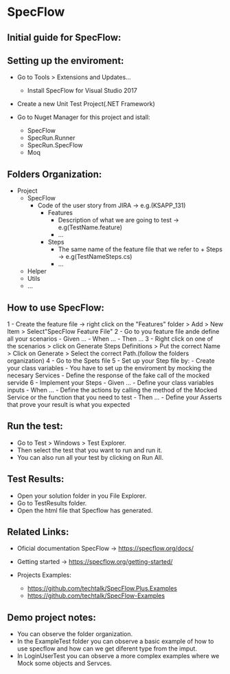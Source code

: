 # SpecFlow

Initial guide for SpecFlow:
---------------------------

Setting up the enviroment:
--------------------------

- Go to Tools > Extensions and Updates…
	- Install SpecFlow for Visual Studio 2017

- Create a new Unit Test Project(.NET Framework)
- Go to Nuget Manager for this project and istall:
	- SpecFlow
	- SpecRun.Runner
	- SpecRun.SpecFlow
	- Moq

Folders Organization:
---------------------

- Project
	- SpecFlow
		- Code of the user story from JIRA -> e.g.(KSAPP_131)
			- Features
				- Description of what we are going to test -> e.g(TestName.feature)
				- ...
			- Steps
				- The same name of the feature file that we refer to + Steps -> e.g(TestNameSteps.cs)
				- ...
	- Helper
	- Utils
	- ...

How to use SpecFlow:
--------------------

1 - Create the feature file -> right click on the "Features" folder > Add > New Item > Select"SpecFlow Feature File"
2 - Go to you feature file ande define all your scenarios
	- Given ...
	- When ...
	- Then ...
3 - Right click on one of the scenarios > click on Generate Steps Definitions > Put the correct Name > Click on Generate > Select the correct Path.(follow the folders organization)
4 - Go to the Spets file
5 - Set up your Step file by:
	- Create your class variables
	- You have to set up the enviroment by mocking the necesary Services
	- Define the response of the fake call of the mocked servide
6 - Implement your Steps
	- Given ...
	- Define your class variables inputs
	- When ...
	- Define the actions by calling the method of the Mocked Service or the function that you need to test
	- Then ...
	- Define your Asserts that prove your result is what you expected

Run the test:
-------------

- Go to Test > Windows > Test Explorer.
- Then select the test that you want to run and run it.
- You can also run all your test by clicking on Run All.

Test Results:
-------------

- Open your solution folder in you File Explorer.
- Go to TestResults folder.
- Open the html file that Specflow has generated.

Related Links:
--------------

- Oficial documentation SpecFlow -> https://specflow.org/docs/
- Getting started -> https://specflow.org/getting-started/

- Projects Examples: 
	- https://github.com/techtalk/SpecFlow.Plus.Examples
	- https://github.com/techtalk/SpecFlow-Examples

Demo project notes:
-------------------

- You can observe the folder organization.
- In the ExampleTest folder you can observe a basic example of how to use specflow and how can we get diferent type from the imput.
- In LoginUserTest you can observe a more complex examples where we Mock some objects and Servces.






